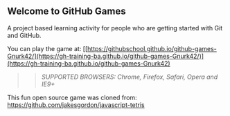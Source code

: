 ## Welcome to GitHub Games

A project based learning activity for people who are getting started with Git and GitHub.

You can play the game at: [[https://githubschool.github.io/github-games-Gnurk42/](https://gh-training-ba.github.io/github-games-Gnurk42/)](https://gh-training-ba.github.io/github-games-Gnurk42)

>> _*SUPPORTED BROWSERS*: Chrome, Firefox, Safari, Opera and IE9+_

This fun open source game was cloned from: https://github.com/jakesgordon/javascript-tetris
